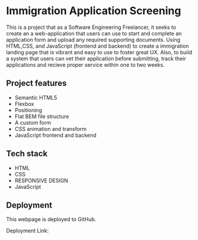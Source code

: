 # Immigration Application Screening

This is a project that as a Software Engineering Freelancer, it seeks to create an a web-application that users can use to start and complete an application form and upload any required supporting documents. Using HTML,CSS, and JavaScript (frontend and backend) to create a immigration landing page that is vibrant and easy to use to foster great UX. Also, to build a system that users can vet their application before submitting, track their applications and recieve proper service within one to two weeks.

## Project features

- Semantic HTML5
- Flexbox
- Positioning
- Flat BEM file structure
- A custom form
- CSS animation and transform
- JavaScript frontend and backend

## Tech stack

- HTML
- CSS
- RESPONSIVE DESIGN
- JavaScript

## Deployment

This webpage is deployed to GitHub.

Deployment Link:
